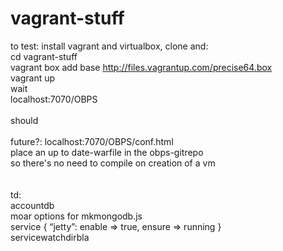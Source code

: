 vagrant-stuff
=============
to test: install vagrant and virtualbox, clone and:<br>
 cd vagrant-stuff<br>
 vagrant box add base http://files.vagrantup.com/precise64.box<br>
 vagrant up<br>
 wait<br>
 localhost:7070/OBPS<br>
<br>
should <br>
<br>
future?: localhost:7070/OBPS/conf.html<br>
place an up to date-warfile in the obps-gitrepo<br>
so there's no need to compile on creation of a vm<br>
<br>
<br>
td:<br>
 accountdb<br>
 moar options for mkmongodb.js<br>
 service { “jetty”: enable => true, ensure => running }<br>
  servicewatchdirbla<br>
